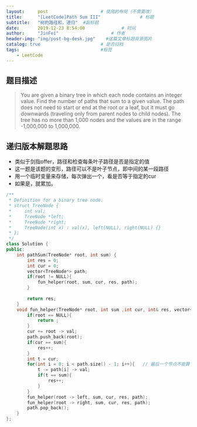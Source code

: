 ```yaml
---
layout:     post                    # 使用的布局（不需要改） 
title:      "[LeetCode]Path Sum III"               # 标题  
subtitle:   "树的路径和，递归"  #副标题 
date:       2019-12-23 8:54:00              # 时间 
author:     "JinFei"                    # 作者 
header-img: "img/post-bg-desk.jpg"    #这篇文章标题背景图片 
catalog: true                       # 是否归档 
tags:                               #标签     
    - LeetCode 
---
```


## 题目描述
> You are given a binary tree in which each node contains an integer value.
Find the number of paths that sum to a given value.
The path does not need to start or end at the root or a leaf, but it must go downwards (traveling only from parent nodes to child nodes).
The tree has no more than 1,000 nodes and the values are in the range -1,000,000 to 1,000,000.


## 递归版本解题思路

- 类似于剑指offer，路径和检查每条叶子路径是否是指定的值
- 这一题是该题的变形，路径可以不是叶子节点，即中间的某一段路径
- 用一个临时变量来存储，每次弹出一个，看是否等于指定的cur
- 如果是，就累加。

```C++
/**
 * Definition for a binary tree node.
 * struct TreeNode {
 *     int val;
 *     TreeNode *left;
 *     TreeNode *right;
 *     TreeNode(int x) : val(x), left(NULL), right(NULL) {}
 * };
 */
class Solution {
public:
    int pathSum(TreeNode* root, int sum) {
        int res = 0;
        int cur = 0;
        vector<TreeNode*> path;
        if(root != NULL){
            fun_helper(root, sum, cur, res, path);
        }
        
        return res;
    }
    void fun_helper(TreeNode* root, int sum ,int cur, int& res, vector<TreeNode*>& path){
        if(root == NULL){
            return ;
        }
        cur += root -> val;
        path.push_back(root);
        if(cur == sum){
            res++;
        }
        int t = cur;
        for(int i = 0; i < path.size() - 1; i++){   // 最后一个节点不能算
            t -= path[i] -> val;
            if(t == sum){
                res++;
            }
        }
        fun_helper(root -> left, sum, cur, res, path);
        fun_helper(root -> right, sum, cur, res, path);
        path.pop_back();
    }
};
```